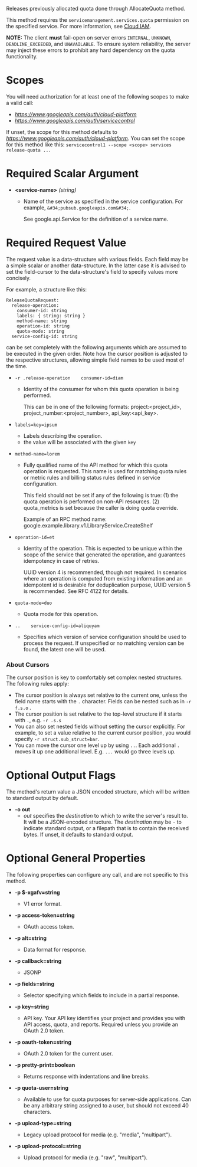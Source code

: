 Releases previously allocated quota done through AllocateQuota method.

This method requires the `servicemanagement.services.quota`
permission on the specified service. For more information, see
[Cloud IAM](https://cloud.google.com/iam).


**NOTE:** The client **must** fail-open on server errors `INTERNAL`,
`UNKNOWN`, `DEADLINE_EXCEEDED`, and `UNAVAILABLE`. To ensure system
reliability, the server may inject these errors to prohibit any hard
dependency on the quota functionality.
# Scopes

You will need authorization for at least one of the following scopes to make a valid call:

* *https://www.googleapis.com/auth/cloud-platform*
* *https://www.googleapis.com/auth/servicecontrol*

If unset, the scope for this method defaults to *https://www.googleapis.com/auth/cloud-platform*.
You can set the scope for this method like this: `servicecontrol1 --scope <scope> services release-quota ...`
# Required Scalar Argument
* **&lt;service-name&gt;** *(string)*
    - Name of the service as specified in the service configuration. For example,
        `&#34;pubsub.googleapis.com&#34;`.
        
        See google.api.Service for the definition of a service name.
# Required Request Value

The request value is a data-structure with various fields. Each field may be a simple scalar or another data-structure.
In the latter case it is advised to set the field-cursor to the data-structure's field to specify values more concisely.

For example, a structure like this:
```
ReleaseQuotaRequest:
  release-operation:
    consumer-id: string
    labels: { string: string }
    method-name: string
    operation-id: string
    quota-mode: string
  service-config-id: string

```

can be set completely with the following arguments which are assumed to be executed in the given order. Note how the cursor position is adjusted to the respective structures, allowing simple field names to be used most of the time.

* `-r .release-operation    consumer-id=diam`
    - Identity of the consumer for whom this quota operation is being performed.
        
        This can be in one of the following formats:
          project:&lt;project_id&gt;,
          project_number:&lt;project_number&gt;,
          api_key:&lt;api_key&gt;.
* `labels=key=ipsum`
    - Labels describing the operation.
    - the value will be associated with the given `key`
* `method-name=lorem`
    - Fully qualified name of the API method for which this quota operation is
        requested. This name is used for matching quota rules or metric rules and
        billing status rules defined in service configuration.
        
        This field should not be set if any of the following is true:
        (1) the quota operation is performed on non-API resources.
        (2) quota_metrics is set because the caller is doing quota override.
        
        Example of an RPC method name:
            google.example.library.v1.LibraryService.CreateShelf
* `operation-id=et`
    - Identity of the operation. This is expected to be unique within the scope
        of the service that generated the operation, and guarantees idempotency in
        case of retries.
        
        UUID version 4 is recommended, though not required. In scenarios where an
        operation is computed from existing information and an idempotent id is
        desirable for deduplication purpose, UUID version 5 is recommended. See
        RFC 4122 for details.
* `quota-mode=duo`
    - Quota mode for this operation.

* `..    service-config-id=aliquyam`
    - Specifies which version of service configuration should be used to process
        the request. If unspecified or no matching version can be found, the latest
        one will be used.


### About Cursors

The cursor position is key to comfortably set complex nested structures. The following rules apply:

* The cursor position is always set relative to the current one, unless the field name starts with the `.` character. Fields can be nested such as in `-r f.s.o` .
* The cursor position is set relative to the top-level structure if it starts with `.`, e.g. `-r .s.s`
* You can also set nested fields without setting the cursor explicitly. For example, to set a value relative to the current cursor position, you would specify `-r struct.sub_struct=bar`.
* You can move the cursor one level up by using `..`. Each additional `.` moves it up one additional level. E.g. `...` would go three levels up.


# Optional Output Flags

The method's return value a JSON encoded structure, which will be written to standard output by default.

* **-o out**
    - *out* specifies the *destination* to which to write the server's result to.
      It will be a JSON-encoded structure.
      The *destination* may be `-` to indicate standard output, or a filepath that is to contain the received bytes.
      If unset, it defaults to standard output.
# Optional General Properties

The following properties can configure any call, and are not specific to this method.

* **-p $-xgafv=string**
    - V1 error format.

* **-p access-token=string**
    - OAuth access token.

* **-p alt=string**
    - Data format for response.

* **-p callback=string**
    - JSONP

* **-p fields=string**
    - Selector specifying which fields to include in a partial response.

* **-p key=string**
    - API key. Your API key identifies your project and provides you with API access, quota, and reports. Required unless you provide an OAuth 2.0 token.

* **-p oauth-token=string**
    - OAuth 2.0 token for the current user.

* **-p pretty-print=boolean**
    - Returns response with indentations and line breaks.

* **-p quota-user=string**
    - Available to use for quota purposes for server-side applications. Can be any arbitrary string assigned to a user, but should not exceed 40 characters.

* **-p upload-type=string**
    - Legacy upload protocol for media (e.g. &#34;media&#34;, &#34;multipart&#34;).

* **-p upload-protocol=string**
    - Upload protocol for media (e.g. &#34;raw&#34;, &#34;multipart&#34;).
